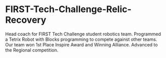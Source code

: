 # FIRST-Tech-Challenge-Relic-Recovery
Head coach for FIRST Tech Challenge student robotics team. Programmed a Tetrix Robot with Blocks programming to compete against other teams. Our team won 1st Place Inspire Award and Winning Alliance. Advanced to the Regional competition.
